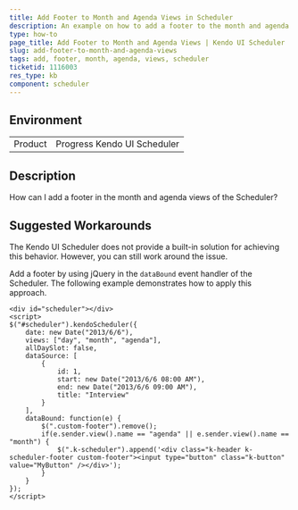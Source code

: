 ```yaml
---
title: Add Footer to Month and Agenda Views in Scheduler
description: An example on how to add a footer to the month and agenda views of the Kendo UI Scheduler.
type: how-to
page_title: Add Footer to Month and Agenda Views | Kendo UI Scheduler
slug: add-footer-to-month-and-agenda-views
tags: add, footer, month, agenda, views, scheduler
ticketid: 1116003
res_type: kb
component: scheduler
---
```


## Environment

<table>
 <tr>
  <td>Product</td>
  <td>Progress Kendo UI Scheduler</td>
 </tr>
</table>

## Description

How can I add a footer in the month and agenda views of the Scheduler?

## Suggested Workarounds

The Kendo UI Scheduler does not provide a built-in solution for achieving this behavior. However, you can still work around the issue.

Add a footer by using jQuery in the `dataBound` event handler of the Scheduler. The following example demonstrates how to apply this approach.

```dojo
<div id="scheduler"></div>
<script>
$("#scheduler").kendoScheduler({
    date: new Date("2013/6/6"),
    views: ["day", "month", "agenda"],
    allDaySlot: false,
    dataSource: [
        {
            id: 1,
            start: new Date("2013/6/6 08:00 AM"),
            end: new Date("2013/6/6 09:00 AM"),
            title: "Interview"
        }
    ],
    dataBound: function(e) {
        $(".custom-footer").remove();
        if(e.sender.view().name == "agenda" || e.sender.view().name == "month") {
            $(".k-scheduler").append('<div class="k-header k-scheduler-footer custom-footer"><input type="button" class="k-button" value="MyButton" /></div>');
        }
    }
});
</script>
```
